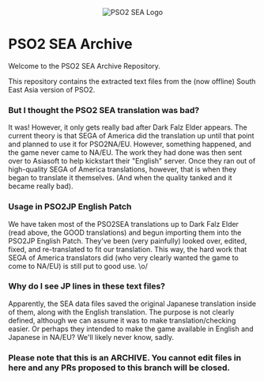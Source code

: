<p align="center">
  <img src="http://i.imgur.com/Np5fA5K.png" alt="PSO2 SEA Logo"/>
</p>

# PSO2 SEA Archive
Welcome to the PSO2 SEA Archive Repository.

This repository contains the extracted text files from the (now offline) South East Asia version of PSO2.

### But I thought the PSO2 SEA translation was bad?
It was! However, it only gets really bad after Dark Falz Elder appears. The current theory is that SEGA of America did the translation up until that point and planned to use it for PSO2NA/EU. However, something happened, and the game never came to NA/EU. The work they had done was then sent over to Asiasoft to help kickstart their "English" server. Once they ran out of high-quality SEGA of America translations, however, that is when they began to translate it themselves. (And when the quality tanked and it became really bad).

### Usage in PSO2JP English Patch
We have taken most of the PSO2SEA translations up to Dark Falz Elder (read above, the GOOD translations) and begun importing them into the PSO2JP English Patch. They've been (very painfully) looked over, edited, fixed, and re-translated to fit our translation. This way, the hard work that SEGA of America translators did (who very clearly wanted the game to come to NA/EU) is still put to good use. \o/

### Why do I see JP lines in these text files?
Apparently, the SEA data files saved the original Japanese translation inside of them, along with the English translation. The purpose is not clearly defined, although we can assume it was to make translation/checking easier. Or perhaps they intended to make the game available in English and Japanese in NA/EU? We'll likely never know, sadly.

### Please note that this is an ARCHIVE. You cannot edit files in here and any PRs proposed to this branch will be closed.
